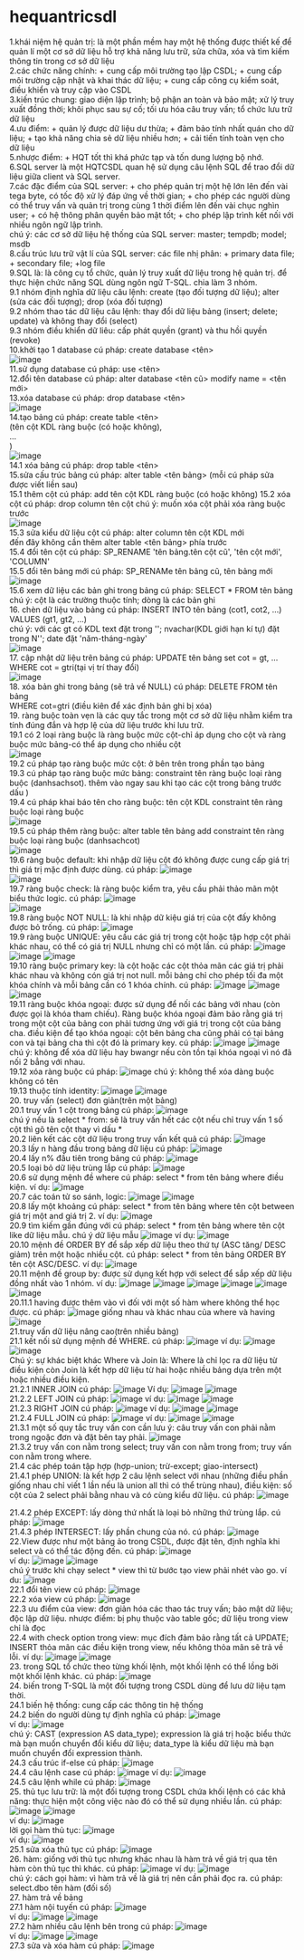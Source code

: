 # hequantricsdl
  1.khái niệm hệ quản trị: là một phần mềm hay một hệ thống được thiết kế để quản lí một cơ sở dữ liệu hỗ trợ khả năng lưu trữ, sửa chữa, xóa và tìm kiếm thông tin trong cơ sở dữ liệu    
  2.các chức năng chính: + cung cấp môi trường tạo lập CSDL; + cung cấp môi trường cập nhật và khai thác dữ liệu; + cung cấp công cụ kiểm soát, điều khiển và truy cập vào CSDL  
  3.kiến trúc chung: giao diện lập trình; bộ phận an toàn và bảo mật; xử lý truy xuất đồng thời; khôi phục sau sự cố; tối ưu hóa câu truy vấn; tổ chức lưu trữ dữ liệu  
  4.ưu điểm: + quản lý được dữ liệu dư thừa; + đảm bảo tính nhất quán cho dữ liệu; + tạo khả năng chia sẻ dữ liệu nhiều hơn; + cải tiến tính toàn vẹn cho dữ liệu  
  5.nhược điểm: + HQT tốt thì khá phức tạp và tốn dung lượng bộ nhớ.  
  6.SQL server là một HQTCSDL quan hệ sử dụng câu lệnh SQL để trao đổi dữ liệu giữa client và SQL server.  
  7.các đặc điểm của SQL server: + cho phép quản trị một hệ lớn lên đến vài tega byte, có tốc độ xử lý đáp ứng về thời gian; + cho phép các người dùng có thể truy vấn và quản trị trong cùng 1 thời điểm lên đến vài chục nghìn user; + có hệ thông phân quyền bảo mật tốt; + cho phép lập trình kết nối với nhiều ngôn ngữ lập trình.  
  chú ý: các cơ sở dữ liệu hệ thống của SQL server: master; tempdb; model; msdb  
  8.cấu trúc lưu trữ vật lí của SQL server: các file nhị phân: + primary data file; + secondary file; +log file  
  9.SQL là: là công cụ tổ chức, quản lý truy xuất dữ liệu trong hệ quản trị. để thực hiện chức năng SQL dùng ngôn ngữ T-SQL. chia làm 3 nhóm.  
  9.1 nhóm định nghĩa dữ liệu câu lệnh: create (tạo đối tượng dữ liệu); alter (sửa các đối tượng); drop (xóa đối tượng)  
  9.2 nhóm thao tác dữ liệu câu lệnh: thay đổi dữ liệu bảng (insert; delete; update) và không thay đổi (select)  
  9.3 nhóm điều khiển dữ liêu: cấp phát quyền (grant) và thu hồi quyền (revoke)  
  10.khởi tạo 1 database cú pháp: create database <tên>  
  ![image](https://github.com/nbn-03/hequantricsdl/assets/98254107/a85aac3d-c574-44a5-a028-8b94a53a659c)  
  11.sử dụng database cú pháp: use <tên>  
  12.đổi tên database cú pháp: alter database <tên cũ> modify name = <tên mới>  
  13.xóa database cú pháp: drop database <tên>  
  ![image](https://github.com/nbn-03/hequantricsdl/assets/98254107/201fa2d4-d949-420d-b132-57f59d2815d1)  
  14.tạo bảng cú pháp: create table <tên>  
                       (tên cột KDL ràng buộc (có hoặc không),  
                        ...  
                        )  
  ![image](https://github.com/nbn-03/hequantricsdl/assets/98254107/7881286a-ae8b-47e1-a27c-59a0d4bdd51c)  
  14.1 xóa bảng cú pháp: drop table <tên>  
  15.sửa cấu trúc bảng cú pháp: alter table <tên bảng> (mỗi cú pháp sửa được viết liền sau)  
  15.1 thêm cột cú pháp: add tên cột KDL ràng buộc (có hoặc không) 
  15.2 xóa cột cú pháp: drop column tên cột chú ý: muốn xóa cột phải xóa ràng buộc trước  
  ![image](https://github.com/nbn-03/hequantricsdl/assets/98254107/207fa27b-839a-4a28-a79c-0c2465cfe586)  
  15.3 sửa kiểu dữ liệu cột cú pháp: alter column tên cột KDL mới  
  đến đây không cần thêm alter table <tên bảng> phía trước  
  15.4 đổi tên cột cú pháp: SP_RENAME 'tên bảng.tên cột cũ', 'tên cột mới', 'COLUMN'  
  15.5 đổi tên bảng mới cú pháp: SP_RENAMe tên bảng cũ, tên bảng mới  
  ![image](https://github.com/nbn-03/hequantricsdl/assets/98254107/cb5d3448-d922-49e5-a0c6-9a8fd2e88043)  
  15.6 xem dữ liệu các bản ghi trong bảng cú pháp: SELECT * FROM tên bảng  
  chú ý: cột là các trường thuộc tính; dòng là các bản ghi  
  16. chèn dữ liệu vào bảng cú pháp: INSERT INTO tên bảng (cot1, cot2, ...)  
                                    VALUES (gt1, gt2, ...)  
      chú ý: với các gt có KDL text đặt trong ''; nvachar(KDL giới hạn kí tự) đặt trong N''; date đặt 'năm-tháng-ngày'  
  ![image](https://github.com/nbn-03/hequantricsdl/assets/98254107/04c25c78-907b-4446-90a8-503b0a48a74d)  
  17. cập nhật dữ liệu trên bảng cú pháp: UPDATE tên bảng set cot = gt, ...  
                                          WHERE cot = gtri(tại vị trí thay đổi)  
  ![image](https://github.com/nbn-03/hequantricsdl/assets/98254107/8f14096f-6abe-4cbb-a0f1-c0706d2a48fd)  
  18. xóa bản ghi trong bảng (sẽ trả về NULL) cú pháp: DELETE FROM tên bảng  
                                                       WHERE cot=gtri (điều kiên để xác định bản ghi bị xóa)  
  19. ràng buộc toàn vẹn là các quy tắc trong một cơ sở dữ liệu nhằm kiểm tra tính đúng đắn và hợp lệ của dữ liệu trước khi lưu trữ.  
  19.1 có 2 loại ràng buộc là ràng buộc mức cột-chỉ áp dụng cho cột và ràng buộc mức bảng-có thể áp dụng cho nhiều cột  
  ![image](https://github.com/nbn-03/hequantricsdl/assets/98254107/ecb0c04e-5484-4d1c-8e60-9fb1c0ef8434)  
  19.2 cú pháp tạo ràng buộc mức cột: ở bên trên trong phần tạo bảng  
  19.3 cú pháp tạo ràng buộc mức bảng: constraint tên ràng buộc loại ràng buộc (danhsachsot). thêm vào ngay sau khi tạo các cột trong bảng trước dấu )  
  19.4 cú pháp khai báo tên cho ràng buộc: tên cột KDL constraint tên ràng buộc loại ràng buộc  
  ![image](https://github.com/nbn-03/hequantricsdl/assets/98254107/b0d14e68-4a4f-48c2-a909-98af044dba8a)  
  19.5 cú pháp thêm ràng buộc: alter table tên bảng add constraint tên ràng buộc loại ràng buộc (danhsachcot)  
  ![image](https://github.com/nbn-03/hequantricsdl/assets/98254107/4839ed20-1189-40d4-919a-47c93b6bb3ab)  
  19.6 ràng buộc default: khi nhập dữ liệu cột đó không được cung cấp giá trị thì giá trị mặc định được dùng. cú pháp: ![image](https://github.com/nbn-03/hequantricsdl/assets/98254107/c04ab15d-e9af-4c90-ae74-1a3700bbea51)  
 ![image](https://github.com/nbn-03/hequantricsdl/assets/98254107/f6207f39-f616-42c3-ae7e-176ab8cec7e5)  
  19.7 ràng buộc check: là ràng buộc kiểm tra, yêu cầu phải thảo mãn một biểu thức logic. cú pháp: ![image](https://github.com/nbn-03/hequantricsdl/assets/98254107/62606db0-439f-4f93-96ef-a6c569606ac5)  
![image](https://github.com/nbn-03/hequantricsdl/assets/98254107/a253918b-03d4-4d19-a5fb-8c7d111f1538)  
  19.8 ràng buộc NOT NULL: là khi nhập dữ kiệu giá trị của cột đấy không được bỏ trống. cú pháp: ![image](https://github.com/nbn-03/hequantricsdl/assets/98254107/546027e4-2c52-4dc9-ad13-65759e2c63fa)  
  19.9 ràng buộc UNIQUE: yêu cầu các giá trị trong cột hoặc tập hợp cột phải khác nhau, có thể có giá trị NULL nhưng chỉ có một lần. cú pháp: ![image](https://github.com/nbn-03/hequantricsdl/assets/98254107/4decb52e-9fd2-44a6-a777-c1d439839609)  ![image](https://github.com/nbn-03/hequantricsdl/assets/98254107/1f10c2ff-0111-4999-9ea0-20ef5302841f)  ![image](https://github.com/nbn-03/hequantricsdl/assets/98254107/1afd746e-8778-443a-b6f6-17206b4f6630)  
  19.10 ràng buộc primary key: là cột hoặc các cột thỏa mãn các giá trị phải khác nhau và không cón giá trị not null. mỗi bảng chỉ cho phép tối đa một khóa chính và mỗi bảng cần có 1 khóa chính. cú pháp: ![image](https://github.com/nbn-03/hequantricsdl/assets/98254107/e067dd78-9ae3-4b73-9a98-ddb261f19ee7)  ![image](https://github.com/nbn-03/hequantricsdl/assets/98254107/42363db0-7680-4914-b3d0-5a48d3e83a0f)  
![image](https://github.com/nbn-03/hequantricsdl/assets/98254107/690ddca5-ad2b-41e9-bf7a-4c4bdec77706)  
  19.11 ràng buộc khóa ngoại: được sử dụng để nối các bảng với nhau (còn được gọi là khóa tham chiếu). Ràng buộc khóa ngoại đảm bảo rằng giá trị trong một cột của bảng con phải tương ứng với giá trị trong cột của bảng cha. điều kiện để tạo khóa ngoại: cột bên bảng cha cũng phải có tại bảng con và tại bảng cha thì cột đó là primary key. cú pháp: ![image](https://github.com/nbn-03/hequantricsdl/assets/98254107/414eedd6-c65d-415e-8595-5da76358d7a0)  ![image](https://github.com/nbn-03/hequantricsdl/assets/98254107/0e35cada-2569-4a50-8c25-07b4fc062f90)  
  chú ý: không để xóa dữ liệu hay bwangr nếu còn tồn tại khóa ngoại vì nó đã nối 2 bẳng với nhau.  
  19.12 xóa ràng buộc cú pháp: ![image](https://github.com/nbn-03/hequantricsdl/assets/98254107/e9ce8c92-d999-44f5-b231-59391e8e4e7e)  chú ý: không thể xóa dàng buộc không có tên  
  19.13 thuộc tính identity: ![image](https://github.com/nbn-03/hequantricsdl/assets/98254107/aa8a86ee-26d7-45dd-8017-aee44cb309e4)  ![image](https://github.com/nbn-03/hequantricsdl/assets/98254107/b0ed4927-8d73-4b73-96be-d852cf4a71e4)  
  20. truy vấn (select) đơn giản(trên một bảng)  
  20.1 truy vấn 1 cột trong bảng cú pháp: ![image](https://github.com/nbn-03/hequantricsdl/assets/98254107/733917d5-b658-4ccb-87fd-4dbe79be70e7)  
  chú ý nếu là select * from: sẽ là truy vấn hết các cột nếu chỉ truy vấn 1 số cột thì gõ tên cột thay vì dấu *   
  20.2 liên kết các cột dữ liệu trong truy vấn kết quả cú pháp: ![image](https://github.com/nbn-03/hequantricsdl/assets/98254107/07157c61-852f-4dfb-bf01-bd223eea0965)  
  20.3 lấy n hàng đầu trong bảng dữ liệu cú pháp: ![image](https://github.com/nbn-03/hequantricsdl/assets/98254107/fe5b7b5c-02c8-4552-b88a-c677d4fe9a4c)  
  20.4 lấy n% đầu tiên trong bảng cú pháp: ![image](https://github.com/nbn-03/hequantricsdl/assets/98254107/6069f3e6-e08f-4ad3-8017-f4288f831881)  
  20.5 loại bỏ dữ liệu trùng lắp cú pháp: ![image](https://github.com/nbn-03/hequantricsdl/assets/98254107/aeb68605-f7b8-428a-8cf3-c6e51124c433)  
  20.6 sử dụng mệnh đề where cú pháp: select * from tên bảng where điều kiện. ví dụ: ![image](https://github.com/nbn-03/hequantricsdl/assets/98254107/1c5d4400-84d5-451f-93cf-dfaccd396607)  
  20.7 các toán tử so sánh, logic: ![image](https://github.com/nbn-03/hequantricsdl/assets/98254107/83047169-1fe9-48b9-a11b-27e2e68fe0a4)  ![image](https://github.com/nbn-03/hequantricsdl/assets/98254107/5640a1ad-1a0d-4ad6-b2e6-103e3499abdf)  
  20.8 lấy một khoảng cú pháp: select * from tên bảng where tên cột between giá trị một and giá trị 2. ví dụ: ![image](https://github.com/nbn-03/hequantricsdl/assets/98254107/31740942-7f91-40f4-a77f-1fec20284084)  
  20.9 tìm kiếm gần đúng với cú pháp: select * from tên bảng where tên cột like dữ liệu mẫu. chú ý dữ liệu mẫu ![image](https://github.com/nbn-03/hequantricsdl/assets/98254107/48b47299-e078-4ac7-b68b-bda5449931c9)  ví dụ: ![image](https://github.com/nbn-03/hequantricsdl/assets/98254107/303e3692-9832-41dc-8e04-7178fb8adff3)  
  20.10 mệnh đề ORDER BY để sắp xếp dữ liệu theo thứ tự (ASC tăng/ DESC giảm) trên một hoặc nhiều cột. cú pháp: select * from tên bảng ORDER BY tên cột ASC/DESC. ví dụ: ![image](https://github.com/nbn-03/hequantricsdl/assets/98254107/9f8de280-e119-4973-88d1-8caf360b0bf7)  
  20.11 mệnh đề group by: được sử dụng kết hợp với select để sắp xếp dữ liệu đồng nhất vào 1 nhóm. ví dụ: ![image](https://github.com/nbn-03/hequantricsdl/assets/98254107/1730cd4e-a84e-42dc-82c6-f70498092e9b)  ![image](https://github.com/nbn-03/hequantricsdl/assets/98254107/58e52c92-c75a-4fb2-af79-40ec442bd6e7)  ![image](https://github.com/nbn-03/hequantricsdl/assets/98254107/86a8745b-fe66-43cf-8587-67adcfe77b7b)  ![image](https://github.com/nbn-03/hequantricsdl/assets/98254107/1f78b110-466a-4d05-a7a8-aafc035d4a3b)  ![image](https://github.com/nbn-03/hequantricsdl/assets/98254107/6364d40d-81e4-494a-a164-913d7a57fc33)  ![image](https://github.com/nbn-03/hequantricsdl/assets/98254107/37b75e8e-0333-43bb-a0d9-f531d8a83f23)  
  20.11.1 having được thêm vào vì đối với một số hàm where không thể học được. cú pháp: ![image](https://github.com/nbn-03/hequantricsdl/assets/98254107/fcd5fcab-b740-4c6c-8ff8-335bfc64bc13)  giống nhau và khác nhau của where và having  ![image](https://github.com/nbn-03/hequantricsdl/assets/98254107/be398bcd-a851-4b4d-b338-2e1e3dafd43b)  
  21.truy vấn dữ liệu nâng cao(trên nhiều bảng)  
  21.1 kết nối sử dụng mệnh đề WHERE. cú pháp: ![image](https://github.com/nbn-03/hequantricsdl/assets/98254107/ed2fd093-0c2c-4c5a-95fc-366111487219)
  ví dụ: ![image](https://github.com/nbn-03/hequantricsdl/assets/98254107/c8de66f5-5981-4aef-a9e8-67720b162871)  ![image](https://github.com/nbn-03/hequantricsdl/assets/98254107/33a82db5-e02a-4bd9-abc9-af2cde781d31)  
  Chú ý: sự khác biệt khác Where và Join là: Where là chỉ lọc ra dữ liệu từ điều kiện còn Join là kết hợp dữ liệu từ hai hoặc nhiều bảng dựa trên một hoặc nhiều điều kiện.  
  21.2.1 INNER JOIN cú pháp: ![image](https://github.com/nbn-03/hequantricsdl/assets/98254107/173aeedf-8ff7-4c46-b8cf-aba38f8c9a31)  Ví dụ: ![image](https://github.com/nbn-03/hequantricsdl/assets/98254107/7f60cf51-b139-4ca8-ae87-e88d0b2ff246)  ![image](https://github.com/nbn-03/hequantricsdl/assets/98254107/5ff150b7-1a7e-4541-abdd-dadb54a9f51d)  
   21.2.2 LEFT JOIN cú pháp: ![image](https://github.com/nbn-03/hequantricsdl/assets/98254107/1fd02898-3701-4cdb-a7b2-3d19d1080365)  ví dụ: ![image](https://github.com/nbn-03/hequantricsdl/assets/98254107/e78289ae-b9b5-4646-b28a-05a6394126b2)  ![image](https://github.com/nbn-03/hequantricsdl/assets/98254107/a5a4e15b-1712-443e-8240-74efc8528115)  
  21.2.3 RIGHT JOIN cú pháp: ![image](https://github.com/nbn-03/hequantricsdl/assets/98254107/cf020f9a-296e-48a8-bfda-f89dd4301fd1) ví dụ: ![image](https://github.com/nbn-03/hequantricsdl/assets/98254107/fbda0991-d6e6-43b2-a7b7-e514ee531c82)  ![image](https://github.com/nbn-03/hequantricsdl/assets/98254107/9cc6f21a-e02b-4183-98b3-3b22eaaf4190)  
  21.2.4 FULL JOIN cú pháp: ![image](https://github.com/nbn-03/hequantricsdl/assets/98254107/3726e197-8c34-438b-a386-487169f43efb)  ví dụ: ![image](https://github.com/nbn-03/hequantricsdl/assets/98254107/32b413ee-c6a6-4e18-a6b6-606f60d8aca6)  ![image](https://github.com/nbn-03/hequantricsdl/assets/98254107/be7ef877-488e-4704-b11b-78866ed9e382)  
  21.3.1 một số quy tắc truy vấn con cần lưu ý: câu truy vấn con phải nằm trong ngoặc đơn và đặt bên tay phải. ![image](https://github.com/nbn-03/hequantricsdl/assets/98254107/69643de0-cd8b-479a-8cb4-a8dfa3bc310a)  
  21.3.2 truy vấn con nằm trong select; truy vấn con nằm trong from; truy vấn con nằm trong where.  
  21.4 các phép toán tập hợp  (hợp-union; trừ-except; giao-intersect)  
  21.4.1 phép UNION: là kết hợp 2 câu lệnh select với nhau (những điều phần giống nhau chỉ viết 1 lần nếu là union all thì có thể trùng nhau), điều kiện: số cột của 2 select phải bằng nhau và có cùng kiểu dữ liệu. cú pháp: ![image](https://github.com/nbn-03/hequantricsdl/assets/98254107/e11c8bfe-dff7-43dd-9b88-6652499b4f3d)  
  
  21.4.2 phép EXCEPT: lấy dòng thứ nhất là loại bỏ những thứ trùng lắp. cú pháp: ![image](https://github.com/nbn-03/hequantricsdl/assets/98254107/1fb5c05d-d4b0-4fc5-a0d9-b06aacfce38a)  
  21.4.3 phép INTERSECT: lấy phần chung của nó. cú pháp: ![image](https://github.com/nbn-03/hequantricsdl/assets/98254107/56700ffc-ced4-4fac-97d4-fe6ecd45523e)  
  22.View được như một bảng ảo trong CSDL, được đặt tên, định nghĩa khi select và có thể tác động đến. cú pháp: ![image](https://github.com/nbn-03/hequantricsdl/assets/98254107/8c8badae-cd33-4995-a180-25db32b60a32)  
  ví dụ: ![image](https://github.com/nbn-03/hequantricsdl/assets/98254107/2e008022-2ed0-41c7-afca-2ded792f5981)  ![image](https://github.com/nbn-03/hequantricsdl/assets/98254107/cce6ee56-d1e4-45cd-bdde-6ded54c78411)  
  chú ý trước khi chạy select * view thì từ bước tạo view phải nhét vào go. ví du: ![image](https://github.com/nbn-03/hequantricsdl/assets/98254107/40d3f668-8e3b-40eb-a098-f5372a2b89bf)  
  22.1 đổi tên view cú pháp: ![image](https://github.com/nbn-03/hequantricsdl/assets/98254107/cd243099-e9c1-4cf6-99d4-5ba06c2a7c0a)  
  22.2 xóa view cú pháp: ![image](https://github.com/nbn-03/hequantricsdl/assets/98254107/e24d8ffc-f679-4ccd-ab8c-5b508b4d3d2c)  
  22.3 ưu điểm của view: đơn giản hóa các thao tác truy vấn; bảo mật dữ liệu; độc lập dữ liệu. nhược điểm: bị phụ thuộc vào table gốc; dữ liệu trong view chỉ là đọc  
  22.4 with check option trong view: mục đích đảm bảo rằng tất cả UPDATE; INSERT thỏa mãn các điều kiện trong view, nếu không thỏa mãn sẽ trả về lỗi. ví dụ: ![image](https://github.com/nbn-03/hequantricsdl/assets/98254107/5e1927b6-f34d-4d29-b877-18a51ea39e83)  ![image](https://github.com/nbn-03/hequantricsdl/assets/98254107/e56bdb20-1763-4535-9e85-076be12d5d93)  
  23. trong SQL tổ chức theo từng khối lệnh, một khối lệnh có thể lồng bởi một khối lệnh khác. cú pháp: ![image](https://github.com/nbn-03/hequantricsdl/assets/98254107/f58570b5-0093-49bd-8324-5009fc290e7f)  
  24. biến trong T-SQL là một đối tượng trong CSDL dùng để lưu dữ liệu tạm thời.  
  24.1 biến hệ thống: cung cấp các thông tin hệ thống  
  24.2 biến do người dùng tự định nghĩa cú pháp: ![image](https://github.com/nbn-03/hequantricsdl/assets/98254107/b0882954-fb41-4f08-9743-92d9e5796ced)  
  ví dụ: ![image](https://github.com/nbn-03/hequantricsdl/assets/98254107/8c8bf2d1-f825-4a96-aa36-b8d7d9de098f)  
  chú ý: CAST (expression AS data_type); expression là giá trị hoặc biểu thức mà bạn muốn chuyển đổi kiểu dữ liệu; data_type là kiểu dữ liệu mà bạn muốn chuyển đổi expression thành.  
  24.3 cấu trúc if-else cú pháp: ![image](https://github.com/nbn-03/hequantricsdl/assets/98254107/c25a2dfc-4c5d-415e-862c-e3734e638b29)  
  24.4 câu lệnh case cú pháp: ![image](https://github.com/nbn-03/hequantricsdl/assets/98254107/0642662d-bb7d-4378-b735-f26cc51465fd)  ví dụ: ![image](https://github.com/nbn-03/hequantricsdl/assets/98254107/e55a6d42-3a74-44aa-b00c-e43b3bc85465)  
  24.5 câu lệnh while cú pháp: ![image](https://github.com/nbn-03/hequantricsdl/assets/98254107/f1e058e1-d5d7-4dee-a128-6785b55f7bb2)  
  25. thủ tục lưu trữ: là một đối tượng trong CSDL chứa khối lệnh có các khả năng: thực hiện một công việc nào đó có thể sử dụng nhiều lần. cú pháp: ![image](https://github.com/nbn-03/hequantricsdl/assets/98254107/a392d866-c47f-4540-819e-dc7dfe60ea22)  ![image](https://github.com/nbn-03/hequantricsdl/assets/98254107/5ec8f5b5-054a-4036-8e86-858141ca6124)  
  ví dụ: ![image](https://github.com/nbn-03/hequantricsdl/assets/98254107/d40c9fc9-7130-4988-86fe-fdf7317f0704)  
  lời gọi hàm thủ tục: ![image](https://github.com/nbn-03/hequantricsdl/assets/98254107/0993b1e6-9945-47d0-8de7-92daa3c83fcc)  
  ví dụ: ![image](https://github.com/nbn-03/hequantricsdl/assets/98254107/76705a5d-1c1d-4cc3-b198-579695d0897f)  
  25.1 sửa xóa thủ tục cú pháp: ![image](https://github.com/nbn-03/hequantricsdl/assets/98254107/ee67fa85-0a91-4aa9-b6ed-2ee89cfd6efb)  
  26. hàm: giống với thủ tục nhưng khác nhau là hàm trả về giá trị qua tên hàm còn thủ tục thì khác. cú pháp: ![image](https://github.com/nbn-03/hequantricsdl/assets/98254107/1e1c67dc-fc73-42e2-bc6a-e7d00ce4413a) ví dụ: ![image](https://github.com/nbn-03/hequantricsdl/assets/98254107/e53c9ff5-b51d-4014-a64d-93b459e58881)  
  chú ý: cách gọi hàm: vì hàm trả về là giá trị nên cần phải đọc ra. cú pháp: select.dbo tên hàm (đối số)  
  27. hàm trả về bảng  
  27.1 hàm nội tuyến cú pháp: ![image](https://github.com/nbn-03/hequantricsdl/assets/98254107/122bc7bf-4bed-4eba-85f7-1d25343d1c0d)  
  ví dụ: ![image](https://github.com/nbn-03/hequantricsdl/assets/98254107/5a9b31b7-c4bb-4f91-9c23-cee6e3be55b0)  ![image](https://github.com/nbn-03/hequantricsdl/assets/98254107/84bb8c01-c289-4872-bac9-3f4e8733f031)  
  27.2 hàm nhiều câu lệnh bên trong cú pháp: ![image](https://github.com/nbn-03/hequantricsdl/assets/98254107/3433bff3-91db-4a4a-be14-441b8779ef13)  
  ví dụ: ![image](https://github.com/nbn-03/hequantricsdl/assets/98254107/ef491d60-c683-48a4-9256-277884d27895)  ![image](https://github.com/nbn-03/hequantricsdl/assets/98254107/055f4b6a-de5b-4bba-a376-5c22a21368c2)  
  27.3 sửa và xóa hàm cú pháp: ![image](https://github.com/nbn-03/hequantricsdl/assets/98254107/99fbf475-a3dc-42a2-a231-d44709cff2e8)  
